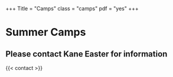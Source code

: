 +++
Title = "Camps"
class = "camps"
pdf = "yes"
+++

# Summer Camps

## Please contact Kane Easter for information

{{< contact >}}
